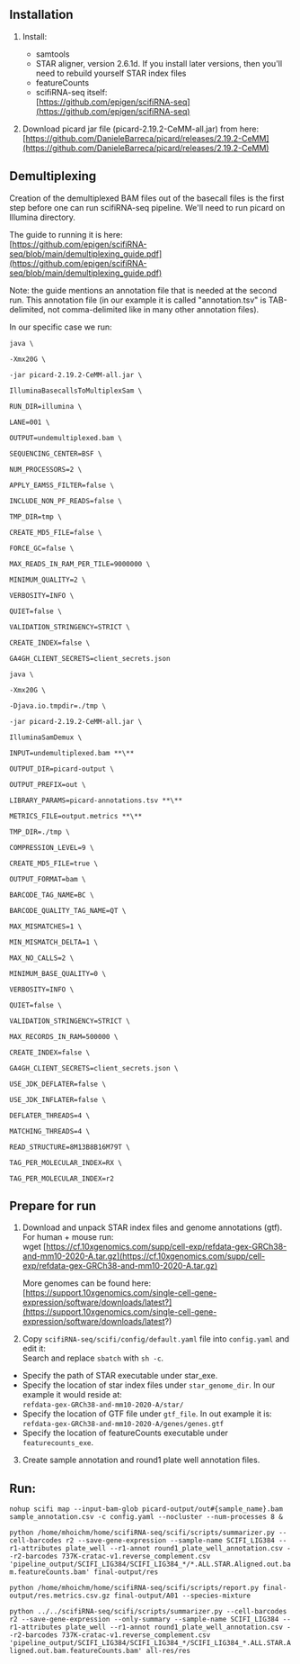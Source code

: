 ## Installation

  

1.  Install:

    -   samtools
    -   STAR aligner, version 2.6.1d. If you install later versions, then you'll need to rebuild yourself STAR index files
    -   featureCounts
    -   scifiRNA-seq itself:  
    [https://github.com/epigen/scifiRNA-seq](https://github.com/epigen/scifiRNA-seq)

2.  Download picard jar file (picard-2.19.2-CeMM-all.jar) from here:  
    [https://github.com/DanieleBarreca/picard/releases/2.19.2-CeMM](https://github.com/DanieleBarreca/picard/releases/2.19.2-CeMM)

  

  

## Demultiplexing

  

Creation of the demultiplexed BAM files out of the basecall files is the first step before one can run scifiRNA-seq pipeline. We'll need to run picard on Illumina directory.

  

The guide to running it is here:  
[https://github.com/epigen/scifiRNA-seq/blob/main/demultiplexing_guide.pdf](https://github.com/epigen/scifiRNA-seq/blob/main/demultiplexing_guide.pdf)

  

Note: the guide mentions an annotation file that is needed at the second run. This annotation file (in our example it is called "annotation.tsv" is TAB-delimited, not comma-delimited like in many other annotation files).

  

In our specific case we run:

  
```
java \

-Xmx20G \

-jar picard-2.19.2-CeMM-all.jar \

IlluminaBasecallsToMultiplexSam \

RUN_DIR=illumina \

LANE=001 \

OUTPUT=undemultiplexed.bam \

SEQUENCING_CENTER=BSF \

NUM_PROCESSORS=2 \

APPLY_EAMSS_FILTER=false \

INCLUDE_NON_PF_READS=false \

TMP_DIR=tmp \

CREATE_MD5_FILE=false \

FORCE_GC=false \

MAX_READS_IN_RAM_PER_TILE=9000000 \

MINIMUM_QUALITY=2 \

VERBOSITY=INFO \

QUIET=false \

VALIDATION_STRINGENCY=STRICT \

CREATE_INDEX=false \

GA4GH_CLIENT_SECRETS=client_secrets.json
```
  

  
```
java \

-Xmx20G \

-Djava.io.tmpdir=./tmp \

-jar picard-2.19.2-CeMM-all.jar \

IlluminaSamDemux \

INPUT=undemultiplexed.bam **\**

OUTPUT_DIR=picard-output \

OUTPUT_PREFIX=out \

LIBRARY_PARAMS=picard-annotations.tsv **\**

METRICS_FILE=output.metrics **\**

TMP_DIR=./tmp \

COMPRESSION_LEVEL=9 \

CREATE_MD5_FILE=true \

OUTPUT_FORMAT=bam \

BARCODE_TAG_NAME=BC \

BARCODE_QUALITY_TAG_NAME=QT \

MAX_MISMATCHES=1 \

MIN_MISMATCH_DELTA=1 \

MAX_NO_CALLS=2 \

MINIMUM_BASE_QUALITY=0 \

VERBOSITY=INFO \

QUIET=false \

VALIDATION_STRINGENCY=STRICT \

MAX_RECORDS_IN_RAM=500000 \

CREATE_INDEX=false \

GA4GH_CLIENT_SECRETS=client_secrets.json \

USE_JDK_DEFLATER=false \

USE_JDK_INFLATER=false \

DEFLATER_THREADS=4 \

MATCHING_THREADS=4 \

READ_STRUCTURE=8M13B8B16M79T \

TAG_PER_MOLECULAR_INDEX=RX \

TAG_PER_MOLECULAR_INDEX=r2
```
  

## Prepare for run

  

1.  Download and unpack STAR index files and genome annotations (gtf). For human + mouse run:  
    wget [https://cf.10xgenomics.com/supp/cell-exp/refdata-gex-GRCh38-and-mm10-2020-A.tar.gz](https://cf.10xgenomics.com/supp/cell-exp/refdata-gex-GRCh38-and-mm10-2020-A.tar.gz)  
      
    More genomes can be found here:  
    [https://support.10xgenomics.com/single-cell-gene-expression/software/downloads/latest?](https://support.10xgenomics.com/single-cell-gene-expression/software/downloads/latest?)  
    
2.  Copy `scifiRNA-seq/scifi/config/default.yaml` file into `config.yaml` and edit it:  
    Search and replace `sbatch` with `sh -c`.

-   Specify the path of STAR executable under star_exe.
-   Specify the location of star index files under `star_genome_dir`. In our example it would reside at:  
    `refdata-gex-GRCh38-and-mm10-2020-A/star/`
-   Specify the location of GTF file under `gtf_file`. In out example it is:  
    `refdata-gex-GRCh38-and-mm10-2020-A/genes/genes.gtf`
-   Specify the location of featureCounts executable under `featurecounts_exe`.

3.  Create sample annotation and round1 plate well annotation files.

## Run:  
  `nohup scifi map --input-bam-glob picard-output/out#{sample_name}.bam sample_annotation.csv -c config.yaml --nocluster --num-processes 8 &`
    
  `python /home/mhoichm/home/scifiRNA-seq/scifi/scripts/summarizer.py --cell-barcodes r2 --save-gene-expression --sample-name SCIFI_LIG384 --r1-attributes plate_well --r1-annot round1_plate_well_annotation.csv --r2-barcodes 737K-cratac-v1.reverse_complement.csv 'pipeline_output/SCIFI_LIG384/SCIFI_LIG384_*/*.ALL.STAR.Aligned.out.bam.featureCounts.bam' final-output/res`
      
     
  `python /home/mhoichm/home/scifiRNA-seq/scifi/scripts/report.py final-output/res.metrics.csv.gz final-output/A01 --species-mixture`

  `python ../../scifiRNA-seq/scifi/scripts/summarizer.py --cell-barcodes r2 --save-gene-expression --only-summary --sample-name SCIFI_LIG384 --r1-attributes plate_well --r1-annot round1_plate_well_annotation.csv --r2-barcodes 737K-cratac-v1.reverse_complement.csv 'pipeline_output/SCIFI_LIG384/SCIFI_LIG384_*/SCIFI_LIG384_*.ALL.STAR.Aligned.out.bam.featureCounts.bam' all-res/res`
